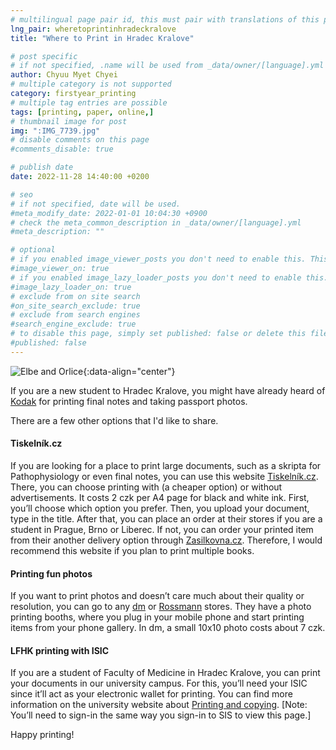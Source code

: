 ```yaml
---
# multilingual page pair id, this must pair with translations of this page. (This name must be unique)
lng_pair: wheretoprintinhradeckralove
title: "Where to Print in Hradec Kralove"

# post specific
# if not specified, .name will be used from _data/owner/[language].yml
author: Chyuu Myet Chyei
# multiple category is not supported
category: firstyear_printing
# multiple tag entries are possible
tags: [printing, paper, online,]
# thumbnail image for post
img: ":IMG_7739.jpg"
# disable comments on this page
#comments_disable: true

# publish date
date: 2022-11-28 14:40:00 +0200

# seo
# if not specified, date will be used.
#meta_modify_date: 2022-01-01 10:04:30 +0900
# check the meta_common_description in _data/owner/[language].yml
#meta_description: ""

# optional
# if you enabled image_viewer_posts you don't need to enable this. This is only if image_viewer_posts = false
#image_viewer_on: true
# if you enabled image_lazy_loader_posts you don't need to enable this. This is only if image_lazy_loader_posts = false
#image_lazy_loader_on: true
# exclude from on site search
#on_site_search_exclude: true
# exclude from search engines
#search_engine_exclude: true
# to disable this page, simply set published: false or delete this file
#published: false
---
```

<!-- outline-start -->

![Elbe and Orlice](:IMG_7739.jpg){:data-align="center"}


If you are a new student to Hradec Kralove, you might have already heard of [Kodak](https://g.page/kodak-express-no200?share) for printing final notes and taking passport photos. 

There are a few other options that I'd like to share.

#### Tiskelník.cz

If you are looking for a place to print large documents, such as a skripta for Pathophysiology or even final notes, you can use this website [Tiskelník.cz](https://www.tiskelnik.cz/studenti). There, you can choose printing with (a cheaper option) or without advertisements. It costs 2 czk per A4 page for black and white ink. First, you’ll choose which option you prefer. Then, you upload your document, type in the title. After that, you can place an order at their stores if you are a student in Prague, Brno or Liberec. If not, you can order your printed item from their another delivery option through  [Zasilkovna.cz](https://www.zasilkovna.cz/en/receiving). Therefore, I would recommend this website if you plan to print multiple books.

#### Printing fun photos

If you want to print photos and doesn’t care much about their quality or resolution, you can go to any [dm](https://goo.gl/maps/Go912mkDkAS532er8) or [Rossmann](https://goo.gl/maps/cVFoLYeTCZ3ZtNav5) stores. They have a photo printing booths, where you plug in your mobile phone and start printing items from your phone gallery. In dm, a small 10x10 photo costs about 7 czk.

#### LFHK printing with ISIC

If you are a student of Faculty of Medicine in Hradec Kralove, you can print your documents in our university campus. For this,  you’ll need your ISIC since it’ll act as your electronic wallet for printing. You can find more information on the university website about [Printing and copying](https://www.lfhk.cuni.cz/Information-Systems/Printing-and-Copying/). [Note: You’ll need to sign-in the same way you sign-in to SIS to view this page.]

Happy printing!